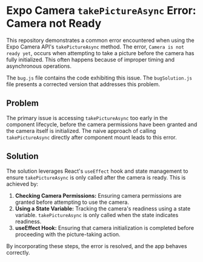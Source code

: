 # Expo Camera `takePictureAsync` Error: Camera not Ready

This repository demonstrates a common error encountered when using the Expo Camera API's `takePictureAsync` method. The error, `Camera is not ready yet`, occurs when attempting to take a picture before the camera has fully initialized.  This often happens because of improper timing and asynchronous operations.

The `bug.js` file contains the code exhibiting this issue.  The `bugSolution.js` file presents a corrected version that addresses this problem.

## Problem

The primary issue is accessing `takePictureAsync` too early in the component lifecycle, before the camera permissions have been granted and the camera itself is initialized. The naive approach of calling `takePictureAsync` directly after component mount leads to this error.

## Solution

The solution leverages React's `useEffect` hook and state management to ensure `takePictureAsync` is only called after the camera is ready. This is achieved by:

1.  **Checking Camera Permissions:** Ensuring camera permissions are granted before attempting to use the camera.
2.  **Using a State Variable:** Tracking the camera's readiness using a state variable.  `takePictureAsync` is only called when the state indicates readiness.
3.  **useEffect Hook:**  Ensuring that camera initialization is completed before proceeding with the picture-taking action.

By incorporating these steps, the error is resolved, and the app behaves correctly.
